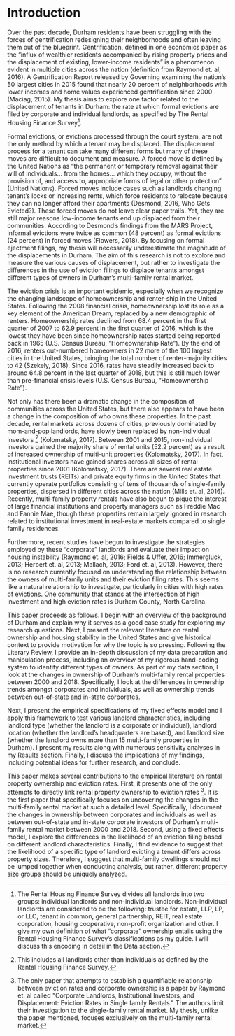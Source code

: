 
# Introduction

Over the past decade, Durham residents have been struggling with the forces of gentrification redesigning their neighborhoods and often leaving them out of the blueprint. Gentrification, defined in one economics paper as the “influx of wealthier residents accompanied by rising property prices and the displacement of existing, lower-income residents” is a phenomenon evident in multiple cities across the nation (definition from Raymond et. al, 2016). A Gentrification Report released by Governing examining the nation’s 50 largest cities in 2015 found that nearly 20 percent of neighborhoods with lower incomes and home values experienced gentrification since 2000 (Maciag, 2015). My thesis aims to explore one factor related to the displacement of tenants in Durham: the rate at which formal evictions are filed by corporate and individual landlords, as specified by The Rental Housing Finance Survey[^1].  

Formal evictions, or evictions processed through the court system, are not the only method by which a tenant may be displaced. The displacement process for a tenant can take many different forms but many of these moves are difficult to document and measure. A forced move is defined by the United Nations as “the permanent or temporary removal against their will of individuals… from the homes… which they occupy, without the provision of, and access to, appropriate forms of legal or other protection” (United Nations). Forced moves include cases such as landlords changing tenant’s locks or increasing rents, which force residents to relocate because they can no longer afford their apartments (Desmond, 2016, Who Gets Evicted?). These forced moves do not leave clear paper trails. Yet, they are still major reasons low-income tenants end up displaced from their communities. According to Desmond’s findings from the MARS Project, informal evictions were twice as common (48 percent) as formal evictions (24 percent) in forced moves (Flowers, 2018). By focusing on formal ejectment filings, my thesis will necessarily underestimate the magnitude of the displacements in Durham. The aim of this research is not to explore and measure the various causes of displacement, but rather to investigate the differences in the use of eviction filings to displace tenants amongst different types of owners in Durham’s multi-family rental market.  

The eviction crisis is an important epidemic, especially when we recognize the changing landscape of homeownership and renter-ship in the United States. Following the 2008 financial crisis, homeownership lost its role as a key element of the American Dream, replaced by a new demographic of renters. Homeownership rates declined from 68.4 percent in the first quarter of 2007 to 62.9 percent in the first quarter of 2016, which is the lowest they have been since homeownership rates started being reported back in 1965 (U.S. Census Bureau, “Homeownership Rate”). By the end of 2016, renters out-numbered homeowners in 22 more of the 100 largest cities in the United States, bringing the total number of renter-majority cities to 42 (Szekely, 2018). Since 2016, rates have steadily increased back to around 64.8 percent in the last quarter of 2018, but this is still much lower than pre-financial crisis levels (U.S. Census Bureau, “Homeownership Rate”).  

Not only has there been a dramatic change in the composition of communities across the United States, but there also appears to have been a change in the composition of who owns these properties. In the past decade, rental markets across dozens of cities, previously dominated by mom-and-pop landlords, have slowly been replaced by non-individual investors [^2] (Kolomatsky, 2017). Between 2001 and 2015, non-individual investors gained the majority share of rental units (52.2 percent) as a result of increased ownership of multi-unit properties (Kolomatsky, 2017). In fact, institutional investors have gained shares across all sizes of rental properties since 2001 (Kolomatsky, 2017). There are several real estate investment trusts (REITs) and private equity firms in the United States that currently operate portfolios consisting of tens of thousands of single-family properties, dispersed in different cities across the nation (Mills et. al, 2016). Recently, multi-family property rentals have also begun to pique the interest of large financial institutions and property managers such as Freddie Mac and Fannie Mae, though these properties remain largely ignored in research related to institutional investment in real-estate markets compared to single family residences.  

Furthermore, recent studies have begun to investigate the strategies employed by these “corporate” landlords and evaluate their impact on housing instability (Raymond et. al, 2016; Fields & Uffer, 2016; Immergluck, 2013; Herbert et. al, 2013; Mallach, 2013; Ford et. al, 2013). However, there is no research currently focused on understanding the relationship between the owners of multi-family units and their eviction filing rates. This seems like a natural relationship to investigate, particularly in cities with high rates of evictions. One community that stands at the intersection of high investment and high eviction rates is Durham County, North Carolina.

This paper proceeds as follows. I begin with an overview of the background of Durham and explain why it serves as a good case study for exploring my research questions. Next, I present the relevant literature on rental ownership and housing stability in the United States and give historical context to provide motivation for why the topic is so pressing. Following the Literary Review, I provide an in-depth discussion of my data preparation and manipulation process, including an overview of my rigorous hand-coding system to identify different types of owners. As part of my data section, I look at the changes in ownership of Durham’s multi-family rental properties between 2000 and 2018. Specifically, I look at the differences in ownership trends amongst corporates and individuals, as well as ownership trends between out-of-state and in-state corporates.  

Next, I present the empirical specifications of my fixed effects model and I apply this framework to test various landlord characteristics, including landlord type (whether the landlord is a corporate or individual), landlord location (whether the landlord’s headquarters are based), and landlord size (whether the landlord owns more than 15 multi-family properties in Durham). I present my results along with numerous sensitivity analyses in my Results section. Finally, I discuss the implications of my findings, including potential ideas for further research, and conclude.  

This paper makes several contributions to the empirical literature on rental property ownership and eviction rates. First, it presents one of the only attempts to directly link rental property ownership to eviction rates [^3]. It is the first paper that specifically focuses on uncovering the changes in the multi-family rental market at such a detailed level. Specifically, I document the changes in ownership between corporates and individuals as well as between out-of-state and in-state corporate investors of Durham’s multi-family rental market between 2000 and 2018. Second, using a fixed effects model, I explore the differences in the likelihood of an eviction filing based on different landlord characteristics. Finally, I find evidence to suggest that the likelihood of a specific type of landlord evicting a tenant differs across property sizes. Therefore, I suggest that multi-family dwellings should not be lumped together when conducting analysis, but rather, different property size groups should be uniquely analyzed.
	
[^1]: The Rental Housing Finance Survey divides all landlords into two groups: individual landlords and non-individual landlords. Non-individual landlords are considered to be the following: trustee for estate, LLP, LP, or LLC, tenant in common, general partnership, REIT, real estate corporation, housing cooperative, non-profit organization and other. I give my own definition of what “corporate” ownership entails using the Rental Housing Finance Survey’s classifications as my guide. I will discuss this encoding in detail in the Data section. 
[^2]: This includes all landlords other than individuals as defined by the Rental Housing Finance Survey.
[^3]: The only paper that attempts to establish a quantifiable relationship between eviction rates and corporate ownership is a paper by Raymond et. al called "Corporate Landlords, Institutional Investors, and Displacement: Eviction Rates in Single family Rentals." The authors limit their investigation to the single-family rental market. My thesis, unlike the paper mentioned, focuses exclusively on the multi-family rental market. 

